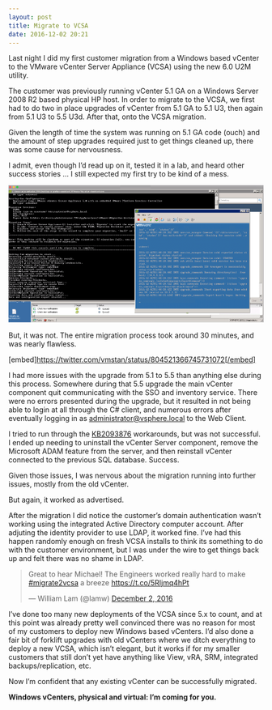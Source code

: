 ```yaml
---
layout: post
title: Migrate to VCSA
date: 2016-12-02 20:21
---
```


Last night I did my first customer migration from a Windows based vCenter to the VMware vCenter Server Appliance (VCSA) using the new 6.0 U2M utility.

The customer was previously running vCenter 5.1 GA on a Windows Server 2008 R2 based physical HP host. In order to migrate to the VCSA, we first had to do two in place upgrades of vCenter from 5.1 GA to 5.1 U3, then again from 5.1 U3 to 5.5 U3d. After that, onto the VCSA migration.

Given the length of time the system was running on 5.1 GA code (ouch) and the amount of step upgrades required just to get things cleaned up, there was some cause for nervousness.

I admit, even though I’d read up on it, tested it in a lab, and heard other success stories … I still expected my first try to be kind of a mess.

![Migration in Progress](/images/866f7-1czoys1rovqn-3wvb1dg4sq.png)

But, it was not. The entire migration process took around 30 minutes, and was nearly flawless.

[embed]https://twitter.com/vmstan/status/804521366745731072[/embed]

I had more issues with the upgrade from 5.1 to 5.5 than anything else during this process. Somewhere during that 5.5 upgrade the main vCenter component quit communicating with the SSO and inventory service. There were no errors presented during the upgrade, but it resulted in not being able to login at all through the C# client, and numerous errors after eventually logging in as administrator@vsphere.local to the Web Client.

I tried to run through the [KB2093876](https://kb.vmware.com/selfservice/microsites/search.do?language=en_US&cmd=displayKC&externalId=2093876) workarounds, but was not successful. I ended up needing to uninstall the vCenter Server component, remove the Microsoft ADAM feature from the server, and then reinstall vCenter connected to the previous SQL database. Success.

Given those issues, I was nervous about the migration running into further issues, mostly from the old vCenter.

But again, it worked as advertised.

After the migration I did notice the customer’s domain authentication wasn’t working using the integrated Active Directory computer account. After adjuting the identity provider to use LDAP, it worked fine. I’ve had this happen randomly enough on fresh VCSA installs to think its something to do with the customer environment, but I was under the wire to get things back up and felt there was no shame in LDAP.

<blockquote class="twitter-tweet" data-lang="en"><p lang="en" dir="ltr">Great to hear Michael! The Engineers worked really hard to make <a href="https://twitter.com/hashtag/migrate2vcsa?src=hash">#migrate2vcsa</a> a breeze <a href="https://t.co/5RIjmq4hPt">https://t.co/5RIjmq4hPt</a></p>&mdash; William Lam (@lamw) <a href="https://twitter.com/lamw/status/804688216791994368">December 2, 2016</a></blockquote> <script async src="//platform.twitter.com/widgets.js" charset="utf-8"></script>

I’ve done too many new deployments of the VCSA since 5.x to count, and at this point was already pretty well convinced there was no reason for most of my customers to deploy new Windows based vCenters. I’d also done a fair bit of forklift upgrades with old vCenters where we ditch everything to deploy a new VCSA, which isn’t elegant, but it works if for my smaller customers that still don’t yet have anything like View, vRA, SRM, integrated backups/replication, etc.

Now I’m confident that any existing vCenter can be successfully migrated.

**Windows vCenters, physical and virtual: I’m coming for you.**
